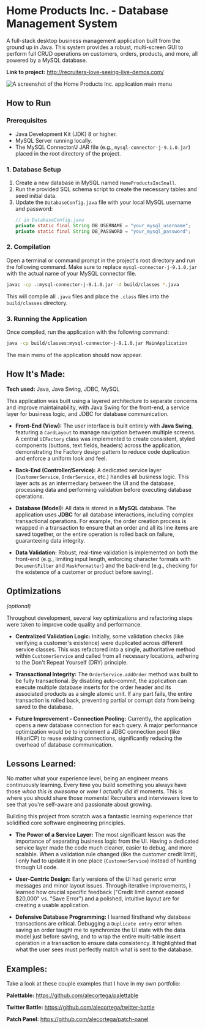 # Home Products Inc. - Database Management System

A full-stack desktop business management application built from the ground up in Java. This system provides a robust, multi-screen GUI to perform full CRUD operations on customers, orders, products, and more, all powered by a MySQL database.

**Link to project:** http://recruiters-love-seeing-live-demos.com/

![A screenshot of the Home Products Inc. application main menu](http://placecorgi.com/1200/650)

## How to Run

### Prerequisites
*   Java Development Kit (JDK) 8 or higher.
*   MySQL Server running locally.
*   The MySQL Connector/J JAR file (e.g., `mysql-connector-j-9.1.0.jar`) placed in the root directory of the project.

### 1. Database Setup
1.  Create a new database in MySQL named `HomeProductsIncSmall`.
2.  Run the provided SQL schema script to create the necessary tables and seed initial data.
3.  Update the `DatabaseConfig.java` file with your local MySQL username and password:
    ```java
    // in DatabaseConfig.java
    private static final String DB_USERNAME = "your_mysql_username";
    private static final String DB_PASSWORD = "your_mysql_password";
    ```

### 2. Compilation
Open a terminal or command prompt in the project's root directory and run the following command. Make sure to replace `mysql-connector-j-9.1.0.jar` with the actual name of your MySQL connector file.

```bash
javac -cp .:mysql-connector-j-9.1.0.jar -d build/classes *.java
```
This will compile all `.java` files and place the `.class` files into the `build/classes` directory.

### 3. Running the Application
Once compiled, run the application with the following command:

```bash
java -cp build/classes:mysql-connector-j-9.1.0.jar MainApplication
```
The main menu of the application should now appear.

## How It's Made:

**Tech used:** Java, Java Swing, JDBC, MySQL

This application was built using a layered architecture to separate concerns and improve maintainability, with Java Swing for the front-end, a service layer for business logic, and JDBC for database communication.

*   **Front-End (View):** The user interface is built entirely with **Java Swing**, featuring a `CardLayout` to manage navigation between multiple screens. A central `UIFactory` class was implemented to create consistent, styled components (buttons, text fields, headers) across the application, demonstrating the Factory design pattern to reduce code duplication and enforce a uniform look and feel.

*   **Back-End (Controller/Service):** A dedicated service layer (`CustomerService`, `OrderService`, etc.) handles all business logic. This layer acts as an intermediary between the UI and the database, processing data and performing validation before executing database operations.

*   **Database (Model):** All data is stored in a **MySQL** database. The application uses **JDBC** for all database interactions, including complex transactional operations. For example, the order creation process is wrapped in a transaction to ensure that an order and all its line items are saved together, or the entire operation is rolled back on failure, guaranteeing data integrity.

*   **Data Validation:** Robust, real-time validation is implemented on both the front-end (e.g., limiting input length, enforcing character formats with `DocumentFilter` and `MaskFormatter`) and the back-end (e.g., checking for the existence of a customer or product before saving).

## Optimizations
*(optional)*

Throughout development, several key optimizations and refactoring steps were taken to improve code quality and performance.

*   **Centralized Validation Logic:** Initially, some validation checks (like verifying a customer's existence) were duplicated across different service classes. This was refactored into a single, authoritative method within `CustomerService` and called from all necessary locations, adhering to the Don't Repeat Yourself (DRY) principle.

*   **Transactional Integrity:** The `OrderService.addOrder` method was built to be fully transactional. By disabling auto-commit, the application can execute multiple database inserts for the order header and its associated products as a single atomic unit. If any part fails, the entire transaction is rolled back, preventing partial or corrupt data from being saved to the database.

*   **Future Improvement - Connection Pooling:** Currently, the application opens a new database connection for each query. A major performance optimization would be to implement a JDBC connection pool (like HikariCP) to reuse existing connections, significantly reducing the overhead of database communication.

## Lessons Learned:

No matter what your experience level, being an engineer means continuously learning. Every time you build something you always have those *whoa this is awesome* or *wow I actually did it!* moments. This is where you should share those moments! Recruiters and interviewers love to see that you're self-aware and passionate about growing.

Building this project from scratch was a fantastic learning experience that solidified core software engineering principles.

*   **The Power of a Service Layer:** The most significant lesson was the importance of separating business logic from the UI. Having a dedicated service layer made the code much cleaner, easier to debug, and more scalable. When a validation rule changed (like the customer credit limit), I only had to update it in one place (`CustomerService`) instead of hunting through UI code.

*   **User-Centric Design:** Early versions of the UI had generic error messages and minor layout issues. Through iterative improvements, I learned how crucial specific feedback ("Credit limit cannot exceed $20,000" vs. "Save Error") and a polished, intuitive layout are for creating a usable application.

*   **Defensive Database Programming:** I learned firsthand why database transactions are critical. Debugging a `Duplicate entry` error when saving an order taught me to synchronize the UI state with the data model just before saving, and to wrap the entire multi-table insert operation in a transaction to ensure data consistency. It highlighted that what the user sees must perfectly match what is sent to the database.

## Examples:
Take a look at these couple examples that I have in my own portfolio:

**Palettable:** https://github.com/alecortega/palettable

**Twitter Battle:** https://github.com/alecortega/twitter-battle

**Patch Panel:** https://github.com/alecortega/patch-panel